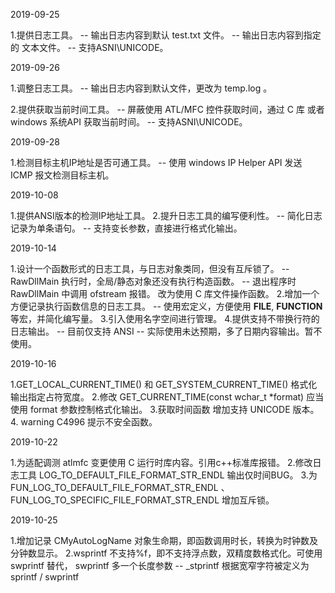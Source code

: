 2019-09-25

1.提供日志工具。
-- 输出日志内容到默认 test.txt 文件。
-- 输出日志内容到指定的 文本文件。
-- 支持ASNI\UNICODE。



2019-09-26

1.调整日志工具。
-- 输出日志内容到默认文件，更改为 temp.log 。

2.提供获取当前时间工具。
-- 屏蔽使用 ATL/MFC 控件获取时间，通过 C 库 或者 windows 系统API 获取当前时间。
-- 支持ASNI\UNICODE。



2019-09-28

1.检测目标主机IP地址是否可通工具。
-- 使用 windows IP Helper API 发送 ICMP 报文检测目标主机。



2019-10-08

1.提供ANSI版本的检测IP地址工具。
2.提升日志工具的编写便利性。
-- 简化日志记录为单条语句。
-- 支持变长参数，直接进行格式化输出。



2019-10-14

1.设计一个函数形式的日志工具，与日志对象类同，但没有互斥锁了。
-- RawDllMain 执行时，全局/静态对象还没有执行构造函数。
-- 退出程序时 RawDllMain 中调用 ofstream 报错。 改为使用 C 库文件操作函数。
2.增加一个方便记录执行函数信息的日志工具。 
-- 使用宏定义，方便使用 __FILE__, __FUNCTION__ 等宏，并简化编写量。
3.引入使用名字空间进行管理。
4.提供支持不带换行符的日志输出。 
-- 目前仅支持 ANSI
-- 实际使用未达预期，多了日期内容输出。暂不使用。



2019-10-16

1.GET_LOCAL_CURRENT_TIME() 和 GET_SYSTEM_CURRENT_TIME() 格式化输出指定占符宽度。
2.修改 GET_CURRENT_TIME(const wchar_t *format) 应当使用 format 参数控制格式化输出。
3.获取时间函数 增加支持 UNICODE 版本。
4. warning C4996 提示不安全函数。



2019-10-22

1.为适配调测 atlmfc 变更使用 C 运行时库内容。引用c++标准库报错。
2.修改日志工具 LOG_TO_DEFAULT_FILE_FORMAT_STR_ENDL 输出仅时间BUG。
3.为 FUN_LOG_TO_DEFAULT_FILE_FORMAT_STR_ENDL 、 FUN_LOG_TO_SPECIFIC_FILE_FORMAT_STR_ENDL 增加互斥锁。



2019-10-25

1.增加记录 CMyAutoLogName 对象生命期，即函数调用时长，转换为时钟数及分钟数显示。
2.wsprintf 不支持%f，即不支持浮点数，双精度数格式化。可使用 swprintf 替代， swprintf 多一个长度参数
-- _stprintf 根据宽窄字符被定义为  sprintf / swprintf 

